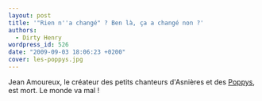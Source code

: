 ```yaml
---
layout: post
title: '"Rien n''a changé" ? Ben là, ça a changé non ?'
authors:
  - Dirty Henry
wordpress_id: 526
date: "2009-09-03 18:06:23 +0200"
cover: les-poppys.jpg
---
```


Jean Amoureux, le créateur des petits chanteurs d'Asnières et des
[Poppys](http://www.youtube.com/watch?v=V9Po8lSIKww), est mort. Le monde va mal
!
